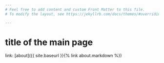 ```yaml
---
# Feel free to add content and custom Front Matter to this file.
# To modify the layout, see https://jekyllrb.com/docs/themes/#overriding-theme-defaults

---
```

# title of the main page

link: [about]({{ site.baseurl }}{% link about.markdown %})
